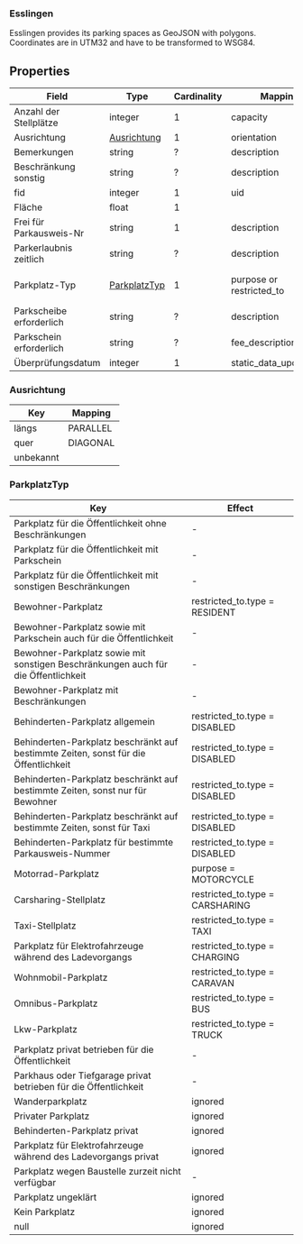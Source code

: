 ### Esslingen

Esslingen provides its parking spaces as GeoJSON with polygons. Coordinates are in UTM32 and have to be transformed to
WSG84.

## Properties

| Field                    | Type                          | Cardinality | Mapping                  | Comment                |
|--------------------------|-------------------------------|-------------|--------------------------|------------------------|
| Anzahl der Stellplätze   | integer                       | 1           | capacity                 |                        |
| Ausrichtung              | [Ausrichtung](#Ausrichtung)   | 1           | orientation              |                        |
| Bemerkungen              | string                        | ?           | description              |                        |
| Beschränkung sonstig     | string                        | ?           | description              |                        |
| fid                      | integer                       | 1           | uid                      |                        |
| Fläche                   | float                         | 1           |                          |                        |
| Frei für Parkausweis-Nr  | string                        | 1           | description              |                        |
| Parkerlaubnis zeitlich   | string                        | ?           | description              |                        |
| Parkplatz-Typ            | [ParkplatzTyp](#ParkplatzTyp) | 1           | purpose or restricted_to | See ParkplatzTyp below |
| Parkscheibe erforderlich | string                        | ?           | description              |                        |
| Parkschein erforderlich  | string                        | ?           | fee_description          |                        |
| Überprüfungsdatum        | integer                       | 1           | static_data_updated_at   |                        |


### Ausrichtung


| Key                  | Mapping  |
|----------------------|----------|
| längs                | PARALLEL |
| quer                 | DIAGONAL |
| unbekannt            |          |


### ParkplatzTyp

| Key                                                                                 | Effect                          |
|-------------------------------------------------------------------------------------|---------------------------------|
| Parkplatz für die Öffentlichkeit ohne Beschränkungen                                | -                               |
| Parkplatz für die Öffentlichkeit mit Parkschein                                     | -                               |
| Parkplatz für die Öffentlichkeit mit sonstigen Beschränkungen                       | -                               |
| Bewohner-Parkplatz                                                                  | restricted_to.type = RESIDENT   |
| Bewohner-Parkplatz sowie mit Parkschein auch für die Öffentlichkeit                 | -                               |
| Bewohner-Parkplatz sowie mit sonstigen Beschränkungen auch für die Öffentlichkeit   | -                               |
| Bewohner-Parkplatz mit Beschränkungen                                               | -                               |
| Behinderten-Parkplatz allgemein                                                     | restricted_to.type = DISABLED   |
| Behinderten-Parkplatz beschränkt auf bestimmte Zeiten, sonst für die Öffentlichkeit | restricted_to.type = DISABLED   |
| Behinderten-Parkplatz beschränkt auf bestimmte Zeiten, sonst nur für Bewohner       | restricted_to.type = DISABLED   |
| Behinderten-Parkplatz beschränkt auf bestimmte Zeiten, sonst für Taxi               | restricted_to.type = DISABLED   |
| Behinderten-Parkplatz für bestimmte Parkausweis-Nummer                              | restricted_to.type = DISABLED   |
| Motorrad-Parkplatz                                                                  | purpose = MOTORCYCLE            |
| Carsharing-Stellplatz                                                               | restricted_to.type = CARSHARING |
| Taxi-Stellplatz                                                                     | restricted_to.type = TAXI       |
| Parkplatz für Elektrofahrzeuge während des Ladevorgangs                             | restricted_to.type = CHARGING   |
| Wohnmobil-Parkplatz                                                                 | restricted_to.type = CARAVAN    |
| Omnibus-Parkplatz                                                                   | restricted_to.type = BUS        |
| Lkw-Parkplatz                                                                       | restricted_to.type = TRUCK      |
| Parkplatz privat betrieben für die Öffentlichkeit                                   | -                               |
| Parkhaus oder Tiefgarage privat betrieben für die Öffentlichkeit                    | -                               |
| Wanderparkplatz                                                                     | ignored                         |
| Privater Parkplatz                                                                  | ignored                         |
| Behinderten-Parkplatz privat                                                        | ignored                         |
| Parkplatz für Elektrofahrzeuge während des Ladevorgangs privat                      | ignored                         |
| Parkplatz wegen Baustelle zurzeit nicht verfügbar                                   | -                               |
| Parkplatz ungeklärt                                                                 | ignored                         |
| Kein Parkplatz                                                                      | ignored                         |
| null                                                                                | ignored                         |
